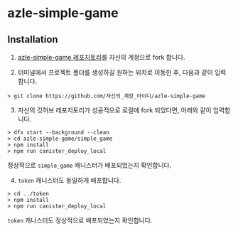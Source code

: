 # azle-simple-game

## Installation

1. [azle-simple-game 레포지토리](https://github.com/maemil/azle-simple-game)를 자신의 계정으로 fork 합니다.

2. 터미널에서 프로젝트 폴더를 생성하길 원하는 위치로 이동한 후, 다음과 같이 입력합니다.

```
> git clone https://github.com/자신의_계정_아이디/azle-simple-game
```

3. 자신의 깃허브 레포지토리가 성공적으로 로컬에 fork 되었다면, 아래와 같이 입력합니다.

```
> dfx start --background --clean
> cd azle-simple-game/simple_game
> npm install
> npm run canister_deploy_local
```

정상적으로 `simple_game` 캐니스터가 배포되었는지 확인합니다.

4. `token` 캐니스터도 동일하게 배포합니다.

```
> cd ../token
> npm install
> npm run canister_deploy_local
```

`token` 캐니스터도 정상적으로 배포되었는지 확인합니다.
